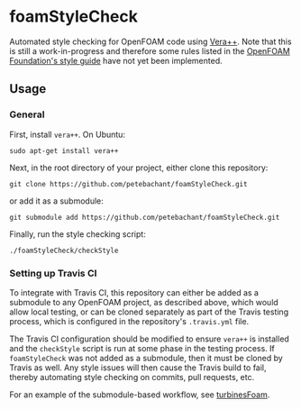# foamStyleCheck

Automated style checking for OpenFOAM code using
[Vera++](https://bitbucket.org/verateam/vera/overview).
Note that this is still a work-in-progress and therefore some rules listed in
the
[OpenFOAM Foundation's style guide](https://openfoam.org/dev/coding-style-guide/) have not yet been
implemented.


## Usage

### General

First, install `vera++`. On Ubuntu:

    sudo apt-get install vera++

Next, in the root directory of your project, either clone this repository:

    git clone https://github.com/petebachant/foamStyleCheck.git

or add it as a submodule:

    git submodule add https://github.com/petebachant/foamStyleCheck.git

Finally, run the style checking script:

    ./foamStyleCheck/checkStyle


### Setting up Travis CI

To integrate with Travis CI, this repository can either be added as a submodule
to any OpenFOAM project, as described above, which would allow local testing,
or can be cloned separately as part of the Travis testing process, which is
configured in the repository's `.travis.yml` file.

The Travis CI configuration should be modified to ensure `vera++` is
installed and the `checkStyle` script is run at some phase in the testing
process. If `foamStyleCheck` was not added as a submodule, then it must be
cloned by Travis as well. Any style issues will then cause the Travis build to
fail, thereby automating style checking on commits, pull requests, etc.

For an example of the submodule-based workflow, see
[turbinesFoam](https://github.com/turbinesFoam/turbinesFoam).
